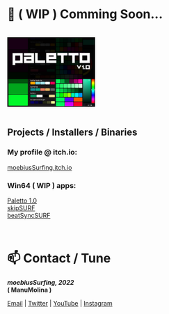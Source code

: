 <h1>🔭 ( WIP ) Comming Soon...</h1>

<br/>

<div align="left">
<img src="https://github.com/moebiussurfing/moebiusSurfing/blob/main/Paletto_Thumbnail.png" align="center" height="40%" width="40%">
</div>

<br/>

<h2>Projects / Installers / Binaries</h2>

<h3>My profile @ itch.io:</h3>

<p>
<a href="https://moebiussurfing.itch.io/" target="_blank">moebiusSurfing.itch.io</a>
</p>

<h3>Win64 ( WIP ) apps:</h3>

<p>
<a href="https://moebiussurfing.itch.io/paletto" target="_blank">Paletto 1.0</a><br/> 
<a href="https://moebiussurfing.itch.io/skipsurf?secret=vThAQqFofT4go1Wvh4KUcCHO8UU" target="_blank">skipSURF</a><br/> 
<a href="https://moebiussurfing.itch.io/beatsyncsurf?secret=YWZnvUDrkW76SEs81aQJkQ7jmlE" target="_blank">beatSyncSURF</a><br/> 
</p>

<br/>

<h1>📫 Contact / Tune</h1>

<p>
<strong> 
  <em>
moebiusSurfing, 2022
  </em>
<br/>
( ManuMolina )

</strong>
</p>

<p>
<a href="mailto:moebiussurfing@gmail.com" target="_blank">Email</a> | 
<a href="https://twitter.com/moebiusSurfing/" target="_blank">Twitter</a> | 
<a href="https://www.youtube.com/moebiusSurfing" target="_blank">YouTube</a> | 
<a href="https://www.instagram.com/moebiusSurfing/" target="_blank">Instagram</a>
</p>

<br/>
